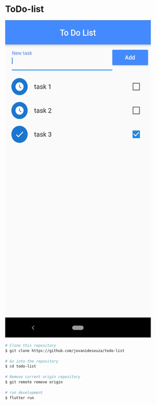 # **ToDo-list**




![image](app.png)



```bash
# Clone this repository
$ git clone https://github.com/jovanidesouza/todo-list

# Go into the repository
$ cd todo-list

# Remove current origin repository
$ git remote remove origin

# run development 
$ flutter run

```
